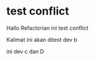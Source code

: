 # test conflict

Hallo Refactorian ini test conflict

Kalimat ini akan ditest dev b

ini dev c dan D
